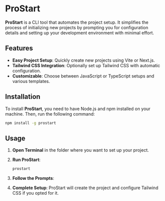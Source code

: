# ProStart

**ProStart** is a CLI tool that automates the project setup. It simplifies the process of initializing new projects by prompting you for configuration details and setting up your development environment with minimal effort.

## Features

- **Easy Project Setup**: Quickly create new projects using Vite or Next.js.
- **Tailwind CSS Integration**: Optionally set up Tailwind CSS with automatic configuration.
- **Customizable**: Choose between JavaScript or TypeScript setups and various templates.

## Installation

To install **ProStart**, you need to have Node.js and npm installed on your machine. Then, run the following command:

```bash
npm install -g prostart
```

## Usage

1. **Open Terminal** in the folder where you want to set up your project.

2. **Run ProStart**:

    ```bash
    prostart
    ```

3. **Follow the Prompts**:
   
4. **Complete Setup**: ProStart will create the project and configure Tailwind CSS if you opted for it.
